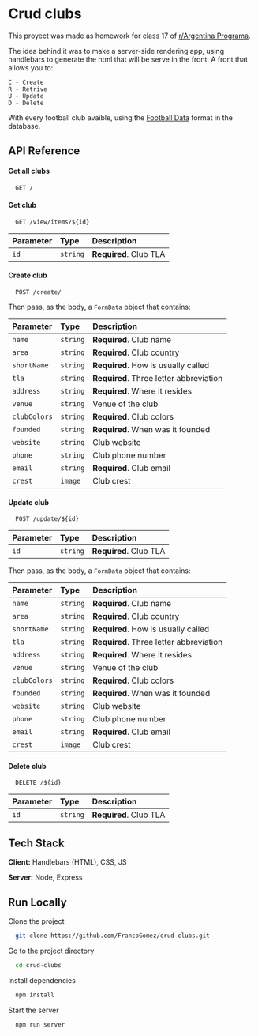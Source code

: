 # Crud clubs

This proyect was made as homework for class 17 of [r/Argentina Programa](https://argentinaprograma.com/).

The idea behind it was to make a server-side rendering app, using handlebars to generate the html that will be serve in the front. A front that allows you to:

    C - Create
    R - Retrive
    U - Update
    D - Delete

With every football club avaible, using the [Football Data](https://www.football-data.org/) format in the database.

## API Reference

#### Get all clubs

```http
  GET /
```

#### Get club

```http
  GET /view/items/${id}
```

| Parameter | Type     | Description            |
| :-------- | :------- | :--------------------- |
| `id`      | `string` | **Required**. Club TLA |

#### Create club

```http
  POST /create/
```

Then pass, as the body, a `FormData` object that contains:

| Parameter    | Type     | Description                             |
| :----------- | :------- | :-------------------------------------- |
| `name`       | `string` | **Required**. Club name                 |
| `area`       | `string` | **Required**. Club country              |
| `shortName`  | `string` | **Required**. How is usually called     |
| `tla`        | `string` | **Required**. Three letter abbreviation |
| `address`    | `string` | **Required**. Where it resides          |
| `venue`      | `string` | Venue of the club                       |
| `clubColors` | `string` | **Required**. Club colors               |
| `founded`    | `string` | **Required**. When was it founded       |
| `website`    | `string` | Club website                            |
| `phone`      | `string` | Club phone number                       |
| `email`      | `string` | **Required**. Club email                |
| `crest`      | `image`  | Club crest                              |

#### Update club

```http
  POST /update/${id}
```

| Parameter | Type     | Description            |
| :-------- | :------- | :--------------------- |
| `id`      | `string` | **Required**. Club TLA |

Then pass, as the body, a `FormData` object that contains:

| Parameter    | Type     | Description                             |
| :----------- | :------- | :-------------------------------------- |
| `name`       | `string` | **Required**. Club name                 |
| `area`       | `string` | **Required**. Club country              |
| `shortName`  | `string` | **Required**. How is usually called     |
| `tla`        | `string` | **Required**. Three letter abbreviation |
| `address`    | `string` | **Required**. Where it resides          |
| `venue`      | `string` | Venue of the club                       |
| `clubColors` | `string` | **Required**. Club colors               |
| `founded`    | `string` | **Required**. When was it founded       |
| `website`    | `string` | Club website                            |
| `phone`      | `string` | Club phone number                       |
| `email`      | `string` | **Required**. Club email                |
| `crest`      | `image`  | Club crest                              |

#### Delete club

```http
  DELETE /${id}
```

| Parameter | Type     | Description            |
| :-------- | :------- | :--------------------- |
| `id`      | `string` | **Required**. Club TLA |

## Tech Stack

**Client:** Handlebars (HTML), CSS, JS

**Server:** Node, Express

## Run Locally

Clone the project

```bash
  git clone https://github.com/FrancoGomez/crud-clubs.git
```

Go to the project directory

```bash
  cd crud-clubs
```

Install dependencies

```bash
  npm install
```

Start the server

```bash
  npm run server
```
